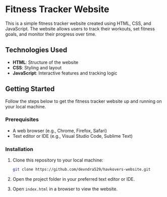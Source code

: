 # Fitness Tracker Website

This is a simple fitness tracker website created using HTML, CSS, and JavaScript. The website allows users to track their workouts, set fitness goals, and monitor their progress over time.

## Technologies Used

- **HTML**: Structure of the website
- **CSS**: Styling and layout
- **JavaScript**: Interactive features and tracking logic

## Getting Started

Follow the steps below to get the fitness tracker website up and running on your local machine.

### Prerequisites

- A web browser (e.g., Chrome, Firefox, Safari)
- Text editor or IDE (e.g., Visual Studio Code, Sublime Text)

### Installation

1. Clone this repository to your local machine:
    ```bash
    git clone https://github.com/devndra529/havkovers-website.git
    ```

2. Open the project folder in your preferred text editor or IDE.

3. Open `index.html` in a browser to view the website.



